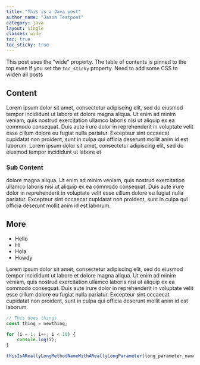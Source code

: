 ```yaml
---
title: "This is a Java post"
author_name: "Jason Testpost"
category: java
layout: single
classes: wide
toc: true
toc_sticky: true
---
```


This post uses the "wide" property. The table of contents is pinned to the top even if you set the `toc_sticky` property. Need to add some CSS to widen all posts

## Content

Lorem ipsum dolor sit amet, consectetur adipiscing elit, sed do eiusmod tempor incididunt ut labore et dolore magna aliqua. Ut enim ad minim veniam, quis nostrud exercitation ullamco laboris nisi ut aliquip ex ea commodo consequat. Duis aute irure dolor in reprehenderit in voluptate velit esse cillum dolore eu fugiat nulla pariatur. Excepteur sint occaecat cupidatat non proident, sunt in culpa qui officia deserunt mollit anim id est laborum.
Lorem ipsum dolor sit amet, consectetur adipiscing elit, sed do eiusmod tempor incididunt ut labore et

### Sub Content

dolore magna aliqua. Ut enim ad minim veniam, quis nostrud exercitation ullamco laboris nisi ut aliquip ex ea commodo consequat. Duis aute irure dolor in reprehenderit in voluptate velit esse cillum dolore eu fugiat nulla pariatur. Excepteur sint occaecat cupidatat non proident, sunt in culpa qui officia deserunt mollit anim id est laborum.

## More

- Hello
- Hi
- Hola
- Howdy

Lorem ipsum dolor sit amet, consectetur adipiscing elit, sed do eiusmod tempor incididunt ut labore et dolore magna aliqua. Ut enim ad minim veniam, quis nostrud exercitation ullamco laboris nisi ut aliquip ex ea commodo consequat. Duis aute irure dolor in reprehenderit in voluptate velit esse cillum dolore eu fugiat nulla pariatur. Excepteur sint occaecat cupidatat non proident, sunt in culpa qui officia deserunt mollit anim id est laborum.

```js
// This does things
const thing = newthing;

for (i = 1; i++; i < 10) {
    console.log(i);
}

thisIsAReallyLongMethodNameWithAReallyLongParameter(long_parameter_name_lol);
```
